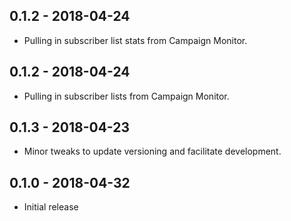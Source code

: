 ## 0.1.2 - 2018-04-24

* Pulling in subscriber list stats from Campaign Monitor.

## 0.1.2 - 2018-04-24

* Pulling in subscriber lists from Campaign Monitor.

## 0.1.3 - 2018-04-23

* Minor tweaks to update versioning and facilitate development.

## 0.1.0 - 2018-04-32

* Initial release